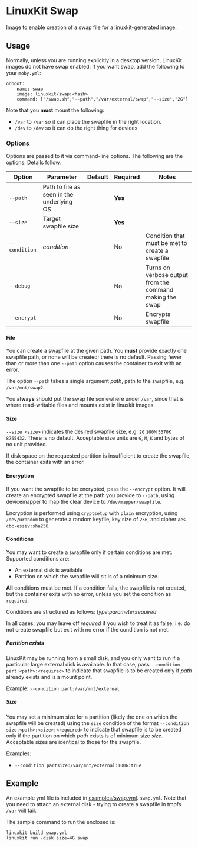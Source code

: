 # LinuxKit Swap
Image to enable creation of a swap file for a [linuxkit](https://github.com/linuxkit/linuxkit)-generated image.


## Usage
Normally, unless you are running explicitly in a desktop version, LinuxKit images do not have swap enabled. If you want swap, add the following to your `moby.yml`:

```
onboot:
  - name: swap
    image: linuxkit/swap:<hash>
    command: ["/swap.sh","--path","/var/external/swap","--size","2G"]
```

Note that you **must** mount the following:

* `/var` to `/var` so it can place the swapfile in the right location.
* `/dev` to `/dev` so it can do the right thing for devices

### Options

Options are passed to it via command-line options. The following are the options. Details follow.

|Option|Parameter|Default|Required|Notes|
|---|---|---|---|---|
|`--path`|Path to file as seen in the underlying OS||**Yes**||
|`--size`|Target swapfile size||**Yes**||
|`--condition`|_condition_||No|Condition that must be met to create a swapfile|
|`--debug`|||No|Turns on verbose output from the command making the swap|
|`--encrypt`|||No|Encrypts swapfile|


#### File
You can create a swapfile at the given path. You **must** provide exactly one swapfile path, or none will be created; there is no default. Passing fewer than or more than one `--path` option causes the container to exit with an error.

The option `--path` takes a single argument _path_, path to the swapfile, e.g. `/var/mnt/swap2`.

You **always** should put the swap file somewhere under `/var`, since that is where read-writable files and mounts exist in linuxkit images.

#### Size
`--size <size>` indicates the desired swapfile size, e.g. `2G` `100M` `5670K` `8765432`. There is no default. Acceptable size units are `G`, `M`, `K` and bytes of no unit provided.

If disk space on the requested partition is insufficient to create the swapfile, the container exits with an error.

#### Encryption
If you want the swapfile to be encrypted, pass the `--encrypt` option. It will create an encrypted swapfile at the path you provide to `--path`, using devicemapper to map the clear device to `/dev/mapper/swapfile`.

Encryption is performed using `cryptsetup` with `plain` encryption, using `/dev/urandom` to generate a random keyfile, key size of `256`, and cipher `aes-cbc-essiv:sha256`.

#### Conditions
You may want to create a swapfile only if certain conditions are met. Supported conditions are:

* An external disk is available
* Partition on which the swapfile will sit is of a minimum size.

**All** conditions must be met. If a condition fails, the swapfile is not created, but the container exits with no error, unless you set the condition as `required`.

Conditions are structured as follows:    _type_:_parameter_:_required_

In all cases, you may leave off _required_ if you wish to treat it as false, i.e. do not create swapfile but exit with no error if the condition is not met.

##### Partition exists
LinuxKit may be running from a small disk, and you only want to run if a particular large external disk is available. In that case, pass `--condition part:<path>:<required>` to indicate that swapfile is to be created only if _path_ already exists and is a mount point.

Example: `--condition part:/var/mnt/external`

##### Size
You may set a minimum size for a partition (likely the one on which the swapfile will be created) using the `size` condition of the format `--condition size:<path>:<size>:<required>` to indicate that swapfile is to be created only if the partition on which _path_ exists is of minimum size _size_. Acceptable sizes are identical to those for the swapfile.

Examples:

* `--condition partsize:/var/mnt/external:100G:true`


## Example
An example yml file is included in [examples/swap.yml](../../examples/swap.yml). `swap.yml`. Note that you need to attach an external disk - trying to create a swapfile in tmpfs `/var` will fail.

The sample command to run the enclosed is:

```
linuxkit build swap.yml
linuxkit run -disk size=4G swap
```
